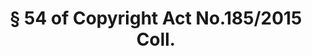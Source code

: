 ---
title: "§ 54 of Copyright Act No.185/2015 Coll."
draft: false
exceptions:
- info51
memberstates:
- SK
score: 3
compensation:
- No compensation
remarks: |
 


link: "https://www.slov-lex.sk/pravne-predpisy/SK/ZZ/2015/185/20160701"
---